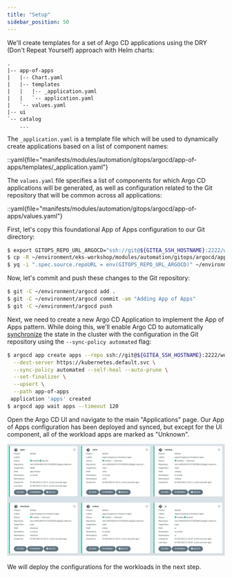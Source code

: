 ```yaml
---
title: "Setup"
sidebar_position: 50
---
```


We'll create templates for a set of Argo CD applications using the DRY (Don't Repeat Yourself) approach with Helm charts:

```text
.
|-- app-of-apps
|   |-- Chart.yaml
|   |-- templates
|   |   |-- _application.yaml
|   |   `-- application.yaml
|   `-- values.yaml
|-- ui
`-- catalog
    ...
```

The `_application.yaml` is a template file which will be used to dynamically create applications based on a list of component names:

<!-- prettier-ignore-start -->
::yaml{file="manifests/modules/automation/gitops/argocd/app-of-apps/templates/_application.yaml"}
<!-- prettier-ignore-end -->

The `values.yaml` file specifies a list of components for which Argo CD applications will be generated, as well as configuration related to the Git repository that will be common across all applications:

::yaml{file="manifests/modules/automation/gitops/argocd/app-of-apps/values.yaml"}

First, let's copy this foundational App of Apps configuration to our Git directory:

```bash
$ export GITOPS_REPO_URL_ARGOCD="ssh://git@${GITEA_SSH_HOSTNAME}:2222/workshop-user/argocd.git"
$ cp -R ~/environment/eks-workshop/modules/automation/gitops/argocd/app-of-apps ~/environment/argocd/
$ yq -i ".spec.source.repoURL = env(GITOPS_REPO_URL_ARGOCD)" ~/environment/argocd/app-of-apps/values.yaml
```

Now, let's commit and push these changes to the Git repository:

```bash wait=10
$ git -C ~/environment/argocd add .
$ git -C ~/environment/argocd commit -am "Adding App of Apps"
$ git -C ~/environment/argocd push
```

Next, we need to create a new Argo CD Application to implement the App of Apps pattern. While doing this, we'll enable Argo CD to automatically [synchronize](https://argo-cd.readthedocs.io/en/stable/user-guide/auto_sync/) the state in the cluster with the configuration in the Git repository using the `--sync-policy automated` flag:

```bash
$ argocd app create apps --repo ssh://git@${GITEA_SSH_HOSTNAME}:2222/workshop-user/argocd.git \
  --dest-server https://kubernetes.default.svc \
  --sync-policy automated --self-heal --auto-prune \
  --set-finalizer \
  --upsert \
  --path app-of-apps
 application 'apps' created
$ argocd app wait apps --timeout 120
```

Open the Argo CD UI and navigate to the main "Applications" page. Our App of Apps configuration has been deployed and synced, but except for the UI component, all of the workload apps are marked as "Unknown".

![argocd-ui-apps.png](assets/argocd-ui-apps-unknown.webp)

We will deploy the configurations for the workloads in the next step.
